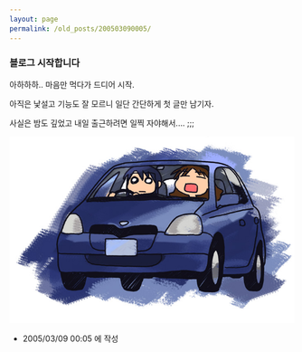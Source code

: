 ```yaml
---
layout: page
permalink: /old_posts/200503090005/
---
```


### 블로그 시작합니다

아하하하.. 마음만 먹다가 드디어 시작.

아직은 낯설고 기능도 잘 모르니 일단 간단하게 첫 글만 남기자.

사실은 밤도 깊었고 내일 출근하려면 일찍 자야해서.... ;;;


![c0003499_04111.jpg](200503090005/c0003499_04111.jpg)



- 2005/03/09 00:05 에 작성